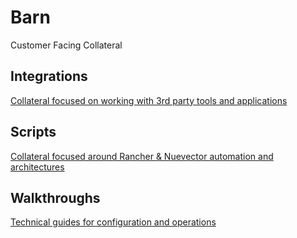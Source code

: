 # Barn
Customer Facing Collateral

## Integrations

[Collateral focused on working with 3rd party tools and applications](./Integrations/README.md)

## Scripts

[Collateral focused around Rancher & Nuevector automation and architectures](./Scripts/README.md)

## Walkthroughs

[Technical guides for configuration and operations](./Walkthroughs/README.md)
